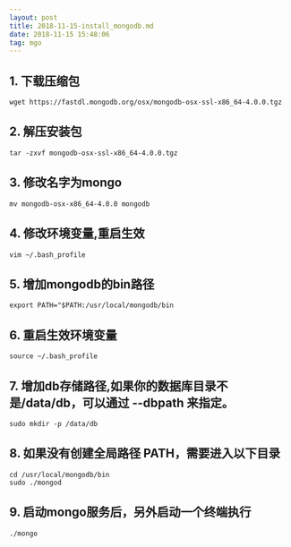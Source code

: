 ```yaml
---
layout: post
title: 2018-11-15-install_mongodb.md
date: 2018-11-15 15:48:06
tag: mgo
---
```

## 1. 下载压缩包
```
wget https://fastdl.mongodb.org/osx/mongodb-osx-ssl-x86_64-4.0.0.tgz
```
## 2. 解压安装包
```
tar -zxvf mongodb-osx-ssl-x86_64-4.0.0.tgz 
```
## 3. 修改名字为mongo
```
mv mongodb-osx-x86_64-4.0.0 mongodb
```
## 4. 修改环境变量,重启生效
```
vim ~/.bash_profile
```
## 5. 增加mongodb的bin路径
```
export PATH="$PATH:/usr/local/mongodb/bin

```
## 6. 重启生效环境变量
```
source ~/.bash_profile
```
## 7. 增加db存储路径,如果你的数据库目录不是/data/db，可以通过 --dbpath 来指定。
```
sudo mkdir -p /data/db
```
## 8. 如果没有创建全局路径 PATH，需要进入以下目录
```
cd /usr/local/mongodb/bin
sudo ./mongod
```
## 9. 启动mongo服务后，另外启动一个终端执行
```
./mongo
```